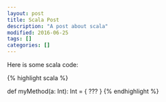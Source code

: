 ```yaml
---
layout: post
title: Scala Post
description: "A post about scala"
modified: 2016-06-25
tags: []
categories: []
---
```


Here is some scala code:


{% highlight scala %}

def myMethod(a: Int): Int = {
  ???
}
{% endhighlight %}
